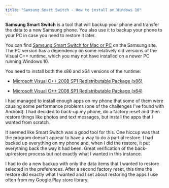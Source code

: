 ```yaml
---
title: "Samsung Smart Switch - How to install on Windows 10"
---
```

**Samsung Smart Switch** is a tool that will backup your phone and transfer the data to a new Samsung
phone. You also use it to backup your phone to your PC in case you need to restore it later.

You can find [Samsung Smart Switch for Mac or PC](http://www.samsung.com/us/support/answer/ANS00048603/)
on the Samsung site. The PC version has a dependency on some relatively old versions of the Visual
C++ runtime, which you may not have installed on a newer PC running Windows 10.

You need to install both the x86 and x64 versions of the runtime:

* [Microsoft Visual C++ 2008 SP1 Redistributable Package (x86)](https://www.microsoft.com/en-us/download/details.aspx?id=5582)
 
* [Microsoft Visual C++ 2008 SP1 Redistributable Package (x64)](https://www.microsoft.com/en-us/download/details.aspx?id=2092)

I had managed to install enough apps on my phone that some of them
were causing some performance problems (one of the challenges
I've found with Android). I had decided to back-up my phone, do a
factory reset and then restore things like photos and text
messages, but install the apps that I wanted from scratch.

It seemed like Smart Switch was a good tool for this. One hiccup
was that the program doesn't appear to have a way to do a partial
restore. I had backed up everything on my phone and, when I
did the restore, it put everything back the way it had been. Great
verification of the back-up/restore process but not exactly what I
wanted in this instance.

I had to do a new backup with only the data items that I wanted to
restore selected in the preferences. After a second factory reset,
this time the restore did exactly what I wanted and I set about
restoring the apps I use often from my Google Play store library.